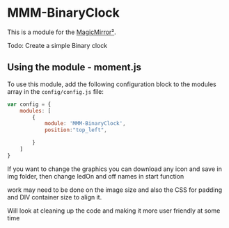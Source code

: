 # MMM-BinaryClock

This is a module for the [MagicMirror²](https://github.com/MichMich/MagicMirror/).

Todo: Create a simple Binary clock

## Using the module - moment.js

To use this module, add the following configuration block to the modules array in the `config/config.js` file:
```js
var config = {
    modules: [
        {
            module: 'MMM-BinaryClock',
            position:"top_left",

        }
    ]
}
```
If you want to change the graphics you can download any icon and save in img folder, then change ledOn and off names in start function
 
work may need to be done on the image size and also the CSS for padding and DIV container size to align it.

Will look at cleaning up the code and making it more user friendly at some time

